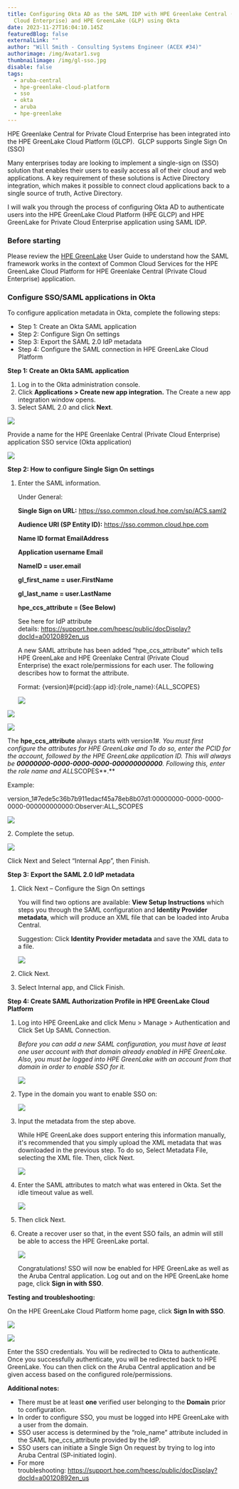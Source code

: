 ```yaml
---
title: Configuring Okta AD as the SAML IDP with HPE Greenlake Central (Private
  Cloud Enterprise) and HPE GreenLake (GLP) using Okta
date: 2023-11-27T16:04:10.145Z
featuredBlog: false
externalLink: ""
author: "Will Smith - Consulting Systems Engineer (ACEX #34)"
authorimage: /img/Avatar1.svg
thumbnailimage: /img/gl-sso.jpg
disable: false
tags:
  - aruba-central
  - hpe-greenlake-cloud-platform
  - sso
  - okta
  - aruba
  - hpe-greenlake
---
```

HPE Greenlake Central for Private Cloud Enterprise has been integrated into the HPE GreenLake Cloud Platform (GLCP).  GLCP supports Single Sign On (SSO) 

Many enterprises today are looking to implement a single-sign on (SSO) solution that enables their users to easily access all of their cloud and web applications. A key requirement of these solutions is Active Directory integration, which makes it possible to connect cloud applications back to a single source of truth, Active Directory.

I will walk you through the process of configuring Okta AD to authenticate users into the HPE GreenLake Cloud Platform (HPE GLCP) and HPE GreenLake for Private Cloud Enterprise application using SAML IDP.

### Before starting

Please review the [HPE GreenLake](https://support.hpe.com/hpesc/public/docDisplay?docId=a00120892en_us&page=GUID-D7192971-EF71-4304-B51E-548E7954E644.html) User Guide to understand how the SAML framework works in the context of Common Cloud Services for the HPE GreenLake Cloud Platform for HPE Greenlake Central (Private Cloud Enterprise) application.

### Configure SSO/SAML applications in Okta

To configure application metadata in Okta, complete the following steps:

* Step 1: Create an Okta SAML application
* Step 2: Configure Sign On settings
* Step 3: Export the SAML 2.0 IdP metadata
* Step 4: Configure the SAML connection in HPE GreenLake Cloud Platform

**Step 1: Create an Okta SAML application**

1. Log in to the Okta administration console.
2. Click **Applications > Create new app integration.** The Create a new app integration window opens.
3. Select SAML 2.0 and click **Next**.

![](/img/ws-image0.png)

Provide a name for the HPE Greenlake Central (Private Cloud Enterprise) application SSO service (Okta application)

![](/img/ws-image1.png)

**Step 2: How to configure Single Sign On settings**

1. Enter the SAML information.

   Under General:

    **Single Sign on URL:** https://sso.common.cloud.hpe.com/sp/ACS.saml2

    **Audience URI (SP Entity ID):** https://sso.common.cloud.hpe.com

    **Name ID format EmailAddress**

    **Application username Email**

    **NameID = user.email**

    **gl_first_name = user.FirstName**

    **gl_last_name = user.LastName**

    **hpe_ccs_attribute = (See Below)**

   See here for IdP attribute details: <https://support.hpe.com/hpesc/public/docDisplay?docId=a00120892en_us>

   A new SAML attribute has been added “hpe_ccs_attribute” which tells HPE GreenLake and HPE Greenlake Central (Private Cloud Enterprise) the exact role/permissions for each user. The following describes how to format the attribute.



   Format: {version}#{pcid}:{app id}:{role_name}:{ALL_SCOPES}



   ![](/img/hpe-greenlake-saml-attributes.jpg)

![](/img/ws-image3.png)

![](/img/ws-image5.png)

The **hpe_ccs_attribute** always starts with version*1#. You must first configure the attributes for HPE GreenLake and To do so, enter the PCID for the account, followed by the HPE GreenLake application ID. This will always be **00000000-0000-0000-0000-000000000000**. Following this, enter the role name and ALL*SCOPES**.** 

Example:

version_1#7ede5c36b7b911edacf45a78eb8b07d1:00000000-0000-0000-0000-000000000000:Observer:ALL_SCOPES

![](/img/ws-image6.png)

2﻿. Complete the setup.

![](/img/ws-image7.png)

Click Next and Select “Internal App”, then Finish.

**Step 3:** **Export the SAML 2.0 IdP metadata**

1. Click Next – Configure the Sign On settings

   You will find two options are available: **View Setup Instructions** which steps you through the SAML configuration and **Identity Provider metadata**, which will produce an XML file that can be loaded into Aruba Central.

   Suggestion: Click **Identity Provider metadata** and save the XML data to a file.

   ![](/img/ws-image9.png)
2. C﻿lick Next.       
3. Select Internal app, and Click Finish.    

**Step 4: Create SAML Authorization Profile in HPE GreenLake Cloud Platform**

1. Log into HPE GreenLake and click Menu > Manage > Authentication and Click Set Up SAML Connection.

   *Before you can add a new SAML configuration, you must have at least one user account with that domain already enabled in HPE GreenLake. Also, you must be logged into HPE GreenLake with an account from that domain in order to enable SSO for it.*

   ![](/img/ws-image10.png)
2. Type in the domain you want to enable SSO on:

   ![](/img/ws-image11.png)
3. Input the metadata from the step above.

   While HPE GreenLake does support entering this information manually, it's recommended that you simply upload the XML metadata that was downloaded in the previous step. To do so, Select Metadata File, selecting the XML file. Then, click Next.

   ![](/img/ws-image12.png)
4. Enter the SAML attributes to match what was entered in Okta. Set the idle timeout value as well.

   ![](/img/ws-image13.png)
5. Then click Next.    
6. Create a recover user so that, in the event SSO fails, an admin will still be able to access the HPE GreenLake portal.    

   ![](/img/ws-image14.png)

   Congratulations! SSO will now be enabled for HPE GreenLake as well as the Aruba Central application. Log out and on the HPE GreenLake home page, click **Sign in with SSO**.

**Testing and troubleshooting:**

On the HPE GreenLake Cloud Platform home page, click **Sign In with SSO**.

![](/img/ws-image15.png)

![](/img/ws-image16.png)

Enter the SSO credentials. You will be redirected to Okta to authenticate. Once you successfully authenticate, you will be redirected back to HPE GreenLake. You can then click on the Aruba Central application and be given access based on the configured role/permissions.

**Additional notes:**

* There must be at least **one** verified user belonging to the **Domain** prior to configuration.    
* In order to configure SSO, you must be logged into HPE GreenLake with a user from the domain.    
* SSO user access is determined by the “role_name” attribute included in the SAML hpe_ccs_attribute provided by the IdP.    
* SSO users can initiate a Single Sign On request by trying to log into Aruba Central (SP-initiated login).     
* For more troubleshooting: <https://support.hpe.com/hpesc/public/docDisplay?docId=a00120892en_us>